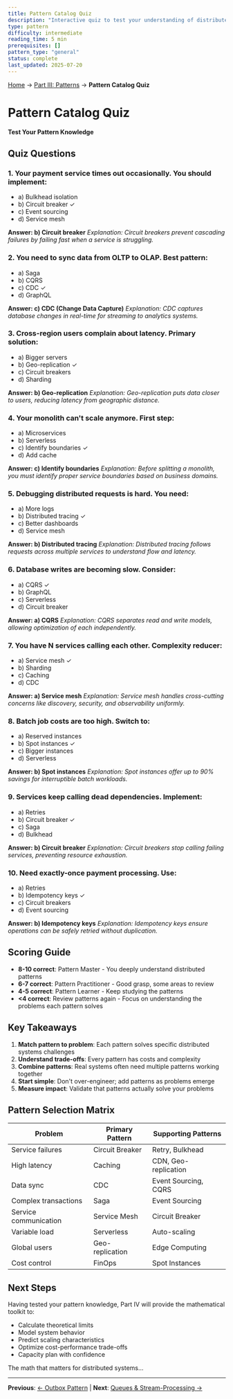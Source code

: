 ```yaml
---
title: Pattern Catalog Quiz
description: "Interactive quiz to test your understanding of distributed system patterns and their appropriate use cases"
type: pattern
difficulty: intermediate
reading_time: 5 min
prerequisites: []
pattern_type: "general"
status: complete
last_updated: 2025-07-20
---
```


<!-- Navigation -->
[Home](../index.md) → [Part III: Patterns](index.md) → **Pattern Catalog Quiz**

# Pattern Catalog Quiz

**Test Your Pattern Knowledge**

## Quiz Questions

### 1. Your payment service times out occasionally. You should implement:
   - a) Bulkhead isolation
   - b) Circuit breaker ✓
   - c) Event sourcing
   - d) Service mesh

**Answer: b) Circuit breaker**
*Explanation: Circuit breakers prevent cascading failures by failing fast when a service is struggling.*

### 2. You need to sync data from OLTP to OLAP. Best pattern:
   - a) Saga
   - b) CQRS
   - c) CDC ✓
   - d) GraphQL

**Answer: c) CDC (Change Data Capture)**
*Explanation: CDC captures database changes in real-time for streaming to analytics systems.*

### 3. Cross-region users complain about latency. Primary solution:
   - a) Bigger servers
   - b) Geo-replication ✓
   - c) Circuit breakers
   - d) Sharding

**Answer: b) Geo-replication**
*Explanation: Geo-replication puts data closer to users, reducing latency from geographic distance.*

### 4. Your monolith can't scale anymore. First step:
   - a) Microservices
   - b) Serverless
   - c) Identify boundaries ✓
   - d) Add cache

**Answer: c) Identify boundaries**
*Explanation: Before splitting a monolith, you must identify proper service boundaries based on business domains.*

### 5. Debugging distributed requests is hard. You need:
   - a) More logs
   - b) Distributed tracing ✓
   - c) Better dashboards
   - d) Service mesh

**Answer: b) Distributed tracing**
*Explanation: Distributed tracing follows requests across multiple services to understand flow and latency.*

### 6. Database writes are becoming slow. Consider:
   - a) CQRS ✓
   - b) GraphQL
   - c) Serverless
   - d) Circuit breaker

**Answer: a) CQRS**
*Explanation: CQRS separates read and write models, allowing optimization of each independently.*

### 7. You have N services calling each other. Complexity reducer:
   - a) Service mesh ✓
   - b) Sharding
   - c) Caching
   - d) CDC

**Answer: a) Service mesh**
*Explanation: Service mesh handles cross-cutting concerns like discovery, security, and observability uniformly.*

### 8. Batch job costs are too high. Switch to:
   - a) Reserved instances
   - b) Spot instances ✓
   - c) Bigger instances
   - d) Serverless

**Answer: b) Spot instances**
*Explanation: Spot instances offer up to 90% savings for interruptible batch workloads.*

### 9. Services keep calling dead dependencies. Implement:
   - a) Retries
   - b) Circuit breaker ✓
   - c) Saga
   - d) Bulkhead

**Answer: b) Circuit breaker**
*Explanation: Circuit breakers stop calling failing services, preventing resource exhaustion.*

### 10. Need exactly-once payment processing. Use:
   - a) Retries
   - b) Idempotency keys ✓
   - c) Circuit breakers
   - d) Event sourcing

**Answer: b) Idempotency keys**
*Explanation: Idempotency keys ensure operations can be safely retried without duplication.*

## Scoring Guide

- **8-10 correct**: Pattern Master - You deeply understand distributed patterns
- **6-7 correct**: Pattern Practitioner - Good grasp, some areas to review
- **4-5 correct**: Pattern Learner - Keep studying the patterns
- **<4 correct**: Review patterns again - Focus on understanding the problems each pattern solves

## Key Takeaways

1. **Match pattern to problem**: Each pattern solves specific distributed systems challenges
2. **Understand trade-offs**: Every pattern has costs and complexity
3. **Combine patterns**: Real systems often need multiple patterns working together
4. **Start simple**: Don't over-engineer; add patterns as problems emerge
5. **Measure impact**: Validate that patterns actually solve your problems

## Pattern Selection Matrix

| Problem | Primary Pattern | Supporting Patterns |
|---------|----------------|-------------------|
| Service failures | Circuit Breaker | Retry, Bulkhead |
| High latency | Caching | CDN, Geo-replication |
| Data sync | CDC | Event Sourcing, CQRS |
| Complex transactions | Saga | Event Sourcing |
| Service communication | Service Mesh | Circuit Breaker |
| Variable load | Serverless | Auto-scaling |
| Global users | Geo-replication | Edge Computing |
| Cost control | FinOps | Spot Instances |

## Next Steps

Having tested your pattern knowledge, Part IV will provide the mathematical toolkit to:
- Calculate theoretical limits
- Model system behavior
- Predict scaling characteristics
- Optimize cost-performance trade-offs
- Capacity plan with confidence

The math that matters for distributed systems...

---

**Previous**: [← Outbox Pattern](outbox.md) | **Next**: [Queues & Stream-Processing →](queues-streaming.md)
